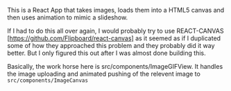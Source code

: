 This is a React App that takes images, loads them into a HTML5 canvas and then uses animation to mimic a slideshow.

If I had to do this all over again, I would probably try to use REACT-CANVAS [https://github.com/Flipboard/react-canvas] as it seemed as if I duplicated some of how they approached this problem and they probably did it way better. But I only figured this out after I was almost done building this. 

Basically, the work horse here is src/components/ImageGIFView. It handles the image uploading and animated pushing of the relevent image to `src/components/ImageCanvas`

